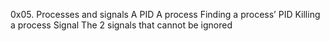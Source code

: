 0x05. Processes and signals 
A PID
A process
Finding a process’ PID
Killing a process
Signal
The 2 signals that cannot be ignored
